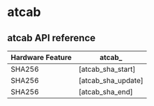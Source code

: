 atcab
=========================

atcab API reference
-------------------------


| Hardware Feature            | atcab_                          |
| --------------------------- | ------------------------------- |
| SHA256                      | [atcab_sha_start]               |
| SHA256                      | [atcab_sha_update]              |
| SHA256                      | [atcab_sha_end]                 |
